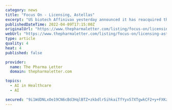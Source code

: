 ```yaml
---
category: news
title: "Focus On - Licensing, Astellas"
excerpt: "US biotech Affinivax yesterday announced it has reacquired the exclusive worldwide rights to ASP3772, a novel vaccine candidate targeting Streptococcus pneumoniae, from Japanese pharma major Astellas Pharma."
publishedDateTime: 2022-04-09T17:15:00Z
originalUrl: "https://www.thepharmaletter.com/listing/focus-on/licensing-astellas?tagid[]=9&tagid[]=12711"
webUrl: "https://www.thepharmaletter.com/listing/focus-on/licensing-astellas?tagid[]=9&tagid[]=12711"
type: article
quality: 4
heat: 4
published: false

provider:
  name: The Pharma Letter
  domain: thepharmaletter.com

topics:
  - AI in Healthcare
  - AI

secured: "9i1WdDNLxOe19CN6cBd3HqlBTZ+zkbdlr5ihkaiTfYyx57XTgwkCF2+y+FXKzA6083TfkvSm/D/ZBezGXA5hzDxqOsLViVVifDB66Le83/PNGOSwTXpaerZ0M+cvZsMVmPXV4zvjWkq5eVXpghJpERfac6tsuRASwqkZ62jHTh+rIC4mXuXViWyqiz8hiiS2TnOCskp/Q4keBSKhAejHN1XW04X9dcMIw5b7TxUKvX258yicG40312LoiDAVaK7NTEGLLF0fZKEr3sH7JH2r7l4vrU+1QvyJsRqBzEfQ+bQjPU0+t9LqTBLs+IahCep78l+gTBDs+phTK6qPJLWQ7NuftKEIVt7rboIHT29oI+0=;m3TY825ofTDXjwn3Wohjig=="
---
```


